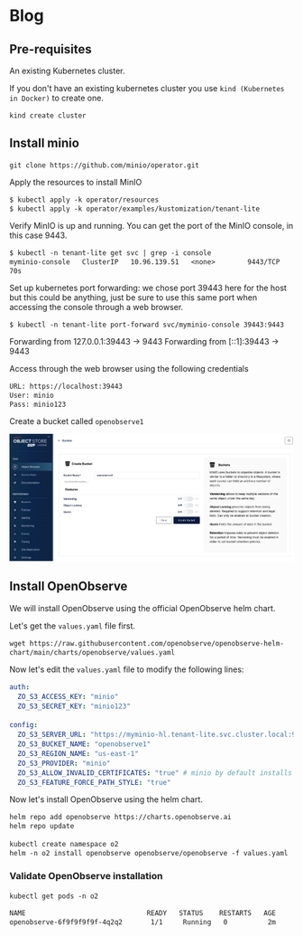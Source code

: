 # Blog

## Pre-requisites

An existing Kubernetes cluster.

If you don't have an existing kubernetes cluster you use `kind (Kubernetes in Docker)` to create one.

```shell
kind create cluster
```

## Install minio

```shell
git clone https://github.com/minio/operator.git
```

Apply the resources to install MinIO

```shell
$ kubectl apply -k operator/resources
$ kubectl apply -k operator/examples/kustomization/tenant-lite
```

Verify MinIO is up and running. You can get the port of the MinIO console, in this case 9443.

```shell
$ kubectl -n tenant-lite get svc | grep -i console
myminio-console   ClusterIP   10.96.139.51   <none>        9443/TCP   70s
```

Set up kubernetes port forwarding: we chose port 39443 here for the host but this could be anything, just be sure to use this same port when accessing the console through a web browser.

```shell
$ kubectl -n tenant-lite port-forward svc/myminio-console 39443:9443
```

Forwarding from 127.0.0.1:39443 -> 9443
Forwarding from [::1]:39443 -> 9443

Access through the web browser using the following credentials

```shell
URL: https://localhost:39443
User: minio
Pass: minio123
```

Create a bucket called `openobserve1`

![minio](./images/minio1.png)

## Install OpenObserve

We will install OpenObserve using the official OpenObserve helm chart.

Let's get the `values.yaml` file first.

```shell
wget https://raw.githubusercontent.com/openobserve/openobserve-helm-chart/main/charts/openobserve/values.yaml
```

Now let's edit the `values.yaml` file to modify the following lines:

```yaml
auth:
  ZO_S3_ACCESS_KEY: "minio"
  ZO_S3_SECRET_KEY: "minio123"

config:
  ZO_S3_SERVER_URL: "https://myminio-hl.tenant-lite.svc.cluster.local:9000"
  ZO_S3_BUCKET_NAME: "openobserve1"
  ZO_S3_REGION_NAME: "us-east-1"
  ZO_S3_PROVIDER: "minio"
  ZO_S3_ALLOW_INVALID_CERTIFICATES: "true" # minio by default installs a self signed certificate
  ZO_S3_FEATURE_FORCE_PATH_STYLE: "true"
```

Now let's install OpenObserve using the helm chart.

```shell
helm repo add openobserve https://charts.openobserve.ai
helm repo update

kubectl create namespace o2
helm -n o2 install openobserve openobserve/openobserve -f values.yaml
```

### Validate OpenObserve installation

```shell
kubectl get pods -n o2
```

```shell
NAME                              READY   STATUS    RESTARTS   AGE
openobserve-6f9f9f9f9f-4q2q2       1/1     Running   0          2m
```
